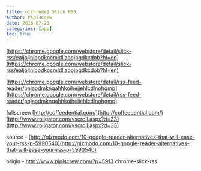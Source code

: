```yaml
---
title: o[chrome] Slick RSS
author: PipisCrew
date: 2016-07-23
categories: [app]
toc: true
---
```


[https://chrome.google.com/webstore/detail/slick-rss/ealjoljnibpdkocmldliaoojpgdkcdob?hl=en](https://chrome.google.com/webstore/detail/slick-rss/ealjoljnibpdkocmldliaoojpgdkcdob?hl=en)

[https://chrome.google.com/webstore/detail/rss-feed-reader/pnjaodmkngahhkoihejjehlcdlnohgmp](https://chrome.google.com/webstore/detail/rss-feed-reader/pnjaodmkngahhkoihejjehlcdlnohgmp)

fullscreen
[http://coffeedential.com/](http://coffeedential.com/)
[http://www.rollgator.com/vscroll.aspx?d=33](http://www.rollgator.com/vscroll.aspx?d=33)

source -
[http://gizmodo.com/10-google-reader-alternatives-that-will-ease-your-rss-p-5990540](http://gizmodo.com/10-google-reader-alternatives-that-will-ease-your-rss-p-5990540)

origin - http://www.pipiscrew.com/?p=5913 chrome-slick-rss